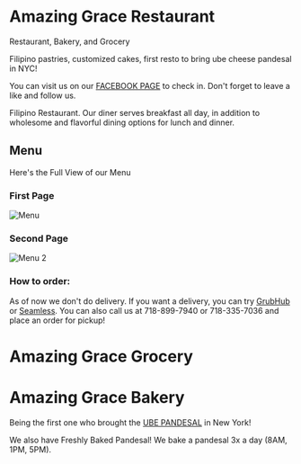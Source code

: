 # Amazing Grace Restaurant

Restaurant, Bakery, and Grocery

Filipino pastries, customized cakes, first resto to bring ube cheese pandesal in NYC!

You can visit us on our [FACEBOOK PAGE](https://www.facebook.com/Amazing-Grace-Restaurant-107927027616035) to check in. Don't forget to leave a like and follow us.

Filipino Restaurant. Our diner serves breakfast all day, in addition to wholesome and flavorful dining options for lunch and dinner.

## Menu
Here's the Full View of our Menu

### First Page
![Menu](https://user-images.githubusercontent.com/80164448/110212300-bb5c0280-7e68-11eb-99a3-ee9cf7723836.jpg)

### Second Page
![Menu 2](https://user-images.githubusercontent.com/80164448/110212344-ee9e9180-7e68-11eb-94d4-edbfb2b50d91.jpg)

### How to order:

As of now we don't do delivery. If you want a delivery, you can try [GrubHub](https://www.grubhub.com/restaurant/amazing-grace-69-02-roosevelt-ave-woodside/1717134) or [Seamless](https://www.seamless.com/menu/amazing-grace-69-02-roosevelt-ave-woodside/1717134). You can also call us at 718-899-7940 or 718-335-7036 and place an order for pickup!


# Amazing Grace Grocery


# Amazing Grace Bakery

Being the first one who brought the [UBE PANDESAL](https://user-images.githubusercontent.com/80164448/110217329-6678b600-7e81-11eb-906c-a9573625b137.PNG) in New York!

We also have Freshly Baked Pandesal! We bake a pandesal 3x a day (8AM, 1PM, 5PM).

